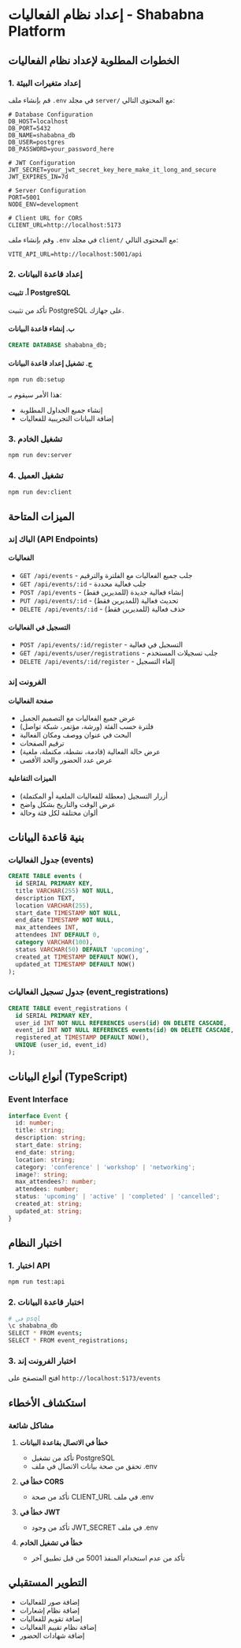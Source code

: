 # إعداد نظام الفعاليات - Shababna Platform

## الخطوات المطلوبة لإعداد نظام الفعاليات

### 1. إعداد متغيرات البيئة

قم بإنشاء ملف `.env` في مجلد `server/` مع المحتوى التالي:

```env
# Database Configuration
DB_HOST=localhost
DB_PORT=5432
DB_NAME=shababna_db
DB_USER=postgres
DB_PASSWORD=your_password_here

# JWT Configuration
JWT_SECRET=your_jwt_secret_key_here_make_it_long_and_secure
JWT_EXPIRES_IN=7d

# Server Configuration
PORT=5001
NODE_ENV=development

# Client URL for CORS
CLIENT_URL=http://localhost:5173
```

وقم بإنشاء ملف `.env` في مجلد `client/` مع المحتوى التالي:

```env
VITE_API_URL=http://localhost:5001/api
```

### 2. إعداد قاعدة البيانات

#### أ. تثبيت PostgreSQL

تأكد من تثبيت PostgreSQL على جهازك.

#### ب. إنشاء قاعدة البيانات

```sql
CREATE DATABASE shababna_db;
```

#### ج. تشغيل إعداد قاعدة البيانات

```bash
npm run db:setup
```

هذا الأمر سيقوم بـ:

- إنشاء جميع الجداول المطلوبة
- إضافة البيانات التجريبية للفعاليات

### 3. تشغيل الخادم

```bash
npm run dev:server
```

### 4. تشغيل العميل

```bash
npm run dev:client
```

## الميزات المتاحة

### الباك إند (API Endpoints)

#### الفعاليات

- `GET /api/events` - جلب جميع الفعاليات مع الفلترة والترقيم
- `GET /api/events/:id` - جلب فعالية محددة
- `POST /api/events` - إنشاء فعالية جديدة (للمديرين فقط)
- `PUT /api/events/:id` - تحديث فعالية (للمديرين فقط)
- `DELETE /api/events/:id` - حذف فعالية (للمديرين فقط)

#### التسجيل في الفعاليات

- `POST /api/events/:id/register` - التسجيل في فعالية
- `GET /api/events/user/registrations` - جلب تسجيلات المستخدم
- `DELETE /api/events/:id/register` - إلغاء التسجيل

### الفرونت إند

#### صفحة الفعاليات

- عرض جميع الفعاليات مع التصميم الجميل
- فلترة حسب الفئة (ورشة، مؤتمر، شبكة تواصل)
- البحث في عنوان ووصف ومكان الفعالية
- ترقيم الصفحات
- عرض حالة الفعالية (قادمة، نشطة، مكتملة، ملغية)
- عرض عدد الحضور والحد الأقصى

#### الميزات التفاعلية

- أزرار التسجيل (معطلة للفعاليات الملغية أو المكتملة)
- عرض الوقت والتاريخ بشكل واضح
- ألوان مختلفة لكل فئة وحالة

## بنية قاعدة البيانات

### جدول الفعاليات (events)

```sql
CREATE TABLE events (
  id SERIAL PRIMARY KEY,
  title VARCHAR(255) NOT NULL,
  description TEXT,
  location VARCHAR(255),
  start_date TIMESTAMP NOT NULL,
  end_date TIMESTAMP NOT NULL,
  max_attendees INT,
  attendees INT DEFAULT 0,
  category VARCHAR(100),
  status VARCHAR(50) DEFAULT 'upcoming',
  created_at TIMESTAMP DEFAULT NOW(),
  updated_at TIMESTAMP DEFAULT NOW()
);
```

### جدول تسجيل الفعاليات (event_registrations)

```sql
CREATE TABLE event_registrations (
  id SERIAL PRIMARY KEY,
  user_id INT NOT NULL REFERENCES users(id) ON DELETE CASCADE,
  event_id INT NOT NULL REFERENCES events(id) ON DELETE CASCADE,
  registered_at TIMESTAMP DEFAULT NOW(),
  UNIQUE (user_id, event_id)
);
```

## أنواع البيانات (TypeScript)

### Event Interface

```typescript
interface Event {
  id: number;
  title: string;
  description: string;
  start_date: string;
  end_date: string;
  location: string;
  category: 'conference' | 'workshop' | 'networking';
  image?: string;
  max_attendees?: number;
  attendees: number;
  status: 'upcoming' | 'active' | 'completed' | 'cancelled';
  created_at: string;
  updated_at: string;
}
```

## اختبار النظام

### 1. اختبار API

```bash
npm run test:api
```

### 2. اختبار قاعدة البيانات

```bash
# في psql
\c shababna_db
SELECT * FROM events;
SELECT * FROM event_registrations;
```

### 3. اختبار الفرونت إند

افتح المتصفح على `http://localhost:5173/events`

## استكشاف الأخطاء

### مشاكل شائعة

1. **خطأ في الاتصال بقاعدة البيانات**

   - تأكد من تشغيل PostgreSQL
   - تحقق من صحة بيانات الاتصال في ملف .env

2. **خطأ في CORS**

   - تأكد من صحة CLIENT_URL في ملف .env

3. **خطأ في JWT**

   - تأكد من وجود JWT_SECRET في ملف .env

4. **خطأ في تشغيل الخادم**
   - تأكد من عدم استخدام المنفذ 5001 من قبل تطبيق آخر

## التطوير المستقبلي

- إضافة صور للفعاليات
- إضافة نظام إشعارات
- إضافة تقويم للفعاليات
- إضافة نظام تقييم الفعاليات
- إضافة شهادات الحضور
